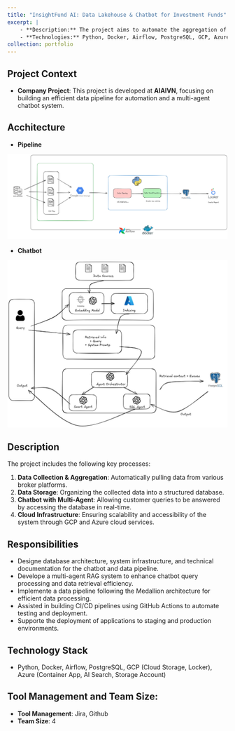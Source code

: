 ```yaml
---
title: "InsightFund AI: Data Lakehouse & Chatbot for Investment Funds"
excerpt: |
    - **Description:** The project aims to automate the aggregation of broker data from multiple sources. It builds an automated pipeline to collect, process, and store data efficiently. Additionally, multi-agent systems are integrated to answer customer queries based on provided data and directly query the database for real-time information retrieval.
    - **Technologies:** Python, Docker, Airflow, PostgreSQL, GCP, Azure 
collection: portfolio
---
```


## **Project Context**
- **Company Project**: This project is developed at **AIAIVN**, focusing on building an efficient data pipeline for automation and a multi-agent chatbot system.

## **Acchitecture**
- **Pipeline**
<img src='/images/xstar_pipeline.png'>

- **Chatbot**
<img src='/images/multi_agent.png'>

## **Description**  
The project includes the following key processes:
1. **Data Collection & Aggregation**: Automatically pulling data from various broker platforms.
2. **Data Storage**: Organizing the collected data into a structured database.
3. **Chatbot with Multi-Agent**: Allowing customer queries to be answered by accessing the database in real-time.
4. **Cloud Infrastructure**: Ensuring scalability and accessibility of the system through GCP and Azure cloud services.

## **Responsibilities**  
- Designe database architecture, system infrastructure, and technical documentation for the chatbot and data pipeline.
- Develope a multi-agent RAG system to enhance chatbot query processing and data retrieval efficiency.
- Implemente a data pipeline following the Medallion architecture for efficient data processing.
- Assisted in building CI/CD pipelines using GitHub Actions to automate testing and deployment.
- Supporte the deployment of applications to staging and production environments.



## **Technology Stack**  
- Python, Docker, Airflow, PostgreSQL, GCP (Cloud Storage, Locker), Azure (Container App, AI Search, Storage Account)

<!-- - **Python**: Core language used for data processing and scripting.
- **Docker**: Containerization of the system for easy deployment and scalability.
- **Airflow**: Task scheduling and orchestration for automated workflows.
- **PostgreSQL**: Relational database for storing and querying broker data.
- **GCP (Cloud Storage, Locker)**: Cloud services for secure and scalable data storage.
- **Azure (ContainerApp)**: Platform for hosting containers.  -->


## **Tool Management and Team Size**:
- **Tool Management**: Jira, Github
- **Team Size**: 4